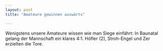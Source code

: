 ```yaml
---
layout: post
title: "Amateure gewinnen auswärts"

---
```


Wenigstens unsere Amateure wissen wie man Siege einfährt: In Baunatal gelang der Mannschaft ein klares 4:1. Höfler (2), Stroh-Engel und Zer erzielten die Tore.


